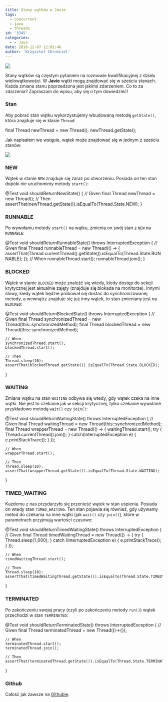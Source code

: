 ```yaml
---
title: Stany wątków w Javie
tags:
  - concurrent
  - java
  - threads
id: '3345'
categories:
  - - Java
date: 2018-12-07 12:01:46
author: 'Krzysztof Chruściel'
---
```


![](http://codecouple.pl/wp-content/uploads/2017/02/java-logo.png)

Stany wątków są częstym pytaniem na rozmowie kwalifikacyjnej z działu wielowątkowości. W **Javie** wątki mogą znajdować się w sześciu stanach. Każda zmiana stanu poprzedzona jest jakimś zdarzeniem. Co to za zdarzenia? Zapraszam do wpisu, aby się o tym dowiedzieć!
<!-- more -->
### Stan

Aby pobrać stan wątku wykorzystujemy wbudowaną metodę `getState()`, która znajduje się w klasie `Thread`:

final Thread newThread = new Thread();
newThread.getState();

Jak napisałem we wstępie, wątek może znajdować się w jednym z sześciu stanów:

![](http://codecouple.pl/wp-content/uploads/2018/11/Screen-Shot-2018-11-14-at-12.39.37-1024x281.png)

### NEW

Wątek w stanie `NEW` znajduje się zaraz po utworzeniu. Posiada on ten stan dopóki nie uruchomimy metody `start()`:

@Test
void shouldReturnNewState() {
    // Given
    final Thread newThread = new Thread();
    // Then
    assertThat(newThread.getState()).isEqualTo(Thread.State.NEW);
}

### RUNNABLE

Po wywołaniu metody `start()` na wątku, zmienia on swój stan z `NEW` na `RUNNABLE`:

@Test
void shouldReturnRunnableState() throws InterruptedException {
    // Given
    final Thread runnableThread = new Thread(() -> {
        assertThat(Thread.currentThread().getState()).isEqualTo(Thread.State.RUNNABLE);
    });
    // When
    runnableThread.start();
    runnableThread.join();
}

### BLOCKED

Wątek w stanie `BLOCKED` może znaleźć się wtedy, kiedy dostęp do sekcji krytycznej jest aktualnie zajęty (znajduje się blokada na monitorze). Innymi słowy, kiedy wątek będzie próbował się dostać do synchronizowanej metody, a wewnątrz znajduje się już inny wątek, to stan zmieniany jest na `BLOCKED`:

@Test
void shouldReturnBlockedState() throws InterruptedException {
    // Given
    final Thread synchronizedThread = new Thread(this::synchronizedMethod);
    final Thread blockedThread = new Thread(this::synchronizedMethod);

    // When
    synchronizedThread.start();
    blockedThread.start();

    // Then
    Thread.sleep(10);
    assertThat(blockedThread.getState()).isEqualTo(Thread.State.BLOCKED);
}

### WAITING

Zmiana wątku na stan `WAITING` odbywa się wtedy, gdy wątek czeka na inne wątki. Nie jest to czekanie jak w sekcji krytycznej, tylko czekanie wywołane przykładowo metodą `wait()` czy `join()`:

@Test
void shouldReturnWaitingState() throws InterruptedException {
    // Given
    final Thread waitingThread = new Thread(this::synchronizedMethod);
    final Thread wrapperThread = new Thread(() -> {
        waitingThread.start();
        try {
            Thread.currentThread().join();
        } catch(InterruptedException e) {
            e.printStackTrace();
        }
    });

    // When
    wrapperThread.start();

    // Then
    Thread.sleep(10);
    assertThat(wrapperThread.getState()).isEqualTo(Thread.State.WAITING);
}

### TIMED\_WAITING

Każdemu z nas przydarzyło się przenieść wątek w stan uśpienia. Posiada on wtedy stan `TIMED_WAITING`. Ten stan pojawia się również, gdy używamy metod do czekania na inne wątki (jak `wait()` czy `join()`), które w parametrach przyjmują wartości czasowe:

@Test
void shouldReturnTimedWaitingState() throws InterruptedException {
    // Given
    final Thread timedWaitingThread = new Thread(() -> {
        try {
            Thread.sleep(1\_000);
        } catch (InterruptedException e) {
            e.printStackTrace();
        }
    });

    // When
    timedWaitingThread.start();

    // Then
    Thread.sleep(10);
    assertThat(timedWaitingThread.getState()).isEqualTo(Thread.State.TIMED\_WAITING);
}

### TERMINATED

Po zakończeniu swojej pracy (czyli po zakończeniu metody `run()`) wątek przechodzi w stan `TERMINATED`:

@Test
void shouldReturnTerminatedState() throws InterruptedException {
    // Given
    final Thread terminatedThread = new Thread(()->{});

    // When
    terminatedThread.start();
    terminatedThread.join();

    // Then
    assertThat(terminatedThread.getState()).isEqualTo(Thread.State.TERMINATED);
}

### Github

Całość jak zawsze na [Githubie](https://github.com/kchrusciel/CodeCouple/tree/master/ThreadState).